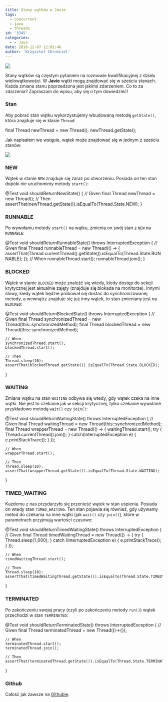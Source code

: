 ```yaml
---
title: Stany wątków w Javie
tags:
  - concurrent
  - java
  - threads
id: '3345'
categories:
  - - Java
date: 2018-12-07 12:01:46
author: 'Krzysztof Chruściel'
---
```


![](http://codecouple.pl/wp-content/uploads/2017/02/java-logo.png)

Stany wątków są częstym pytaniem na rozmowie kwalifikacyjnej z działu wielowątkowości. W **Javie** wątki mogą znajdować się w sześciu stanach. Każda zmiana stanu poprzedzona jest jakimś zdarzeniem. Co to za zdarzenia? Zapraszam do wpisu, aby się o tym dowiedzieć!
<!-- more -->
### Stan

Aby pobrać stan wątku wykorzystujemy wbudowaną metodę `getState()`, która znajduje się w klasie `Thread`:

final Thread newThread = new Thread();
newThread.getState();

Jak napisałem we wstępie, wątek może znajdować się w jednym z sześciu stanów:

![](http://codecouple.pl/wp-content/uploads/2018/11/Screen-Shot-2018-11-14-at-12.39.37-1024x281.png)

### NEW

Wątek w stanie `NEW` znajduje się zaraz po utworzeniu. Posiada on ten stan dopóki nie uruchomimy metody `start()`:

@Test
void shouldReturnNewState() {
    // Given
    final Thread newThread = new Thread();
    // Then
    assertThat(newThread.getState()).isEqualTo(Thread.State.NEW);
}

### RUNNABLE

Po wywołaniu metody `start()` na wątku, zmienia on swój stan z `NEW` na `RUNNABLE`:

@Test
void shouldReturnRunnableState() throws InterruptedException {
    // Given
    final Thread runnableThread = new Thread(() -> {
        assertThat(Thread.currentThread().getState()).isEqualTo(Thread.State.RUNNABLE);
    });
    // When
    runnableThread.start();
    runnableThread.join();
}

### BLOCKED

Wątek w stanie `BLOCKED` może znaleźć się wtedy, kiedy dostęp do sekcji krytycznej jest aktualnie zajęty (znajduje się blokada na monitorze). Innymi słowy, kiedy wątek będzie próbował się dostać do synchronizowanej metody, a wewnątrz znajduje się już inny wątek, to stan zmieniany jest na `BLOCKED`:

@Test
void shouldReturnBlockedState() throws InterruptedException {
    // Given
    final Thread synchronizedThread = new Thread(this::synchronizedMethod);
    final Thread blockedThread = new Thread(this::synchronizedMethod);

    // When
    synchronizedThread.start();
    blockedThread.start();

    // Then
    Thread.sleep(10);
    assertThat(blockedThread.getState()).isEqualTo(Thread.State.BLOCKED);
}

### WAITING

Zmiana wątku na stan `WAITING` odbywa się wtedy, gdy wątek czeka na inne wątki. Nie jest to czekanie jak w sekcji krytycznej, tylko czekanie wywołane przykładowo metodą `wait()` czy `join()`:

@Test
void shouldReturnWaitingState() throws InterruptedException {
    // Given
    final Thread waitingThread = new Thread(this::synchronizedMethod);
    final Thread wrapperThread = new Thread(() -> {
        waitingThread.start();
        try {
            Thread.currentThread().join();
        } catch(InterruptedException e) {
            e.printStackTrace();
        }
    });

    // When
    wrapperThread.start();

    // Then
    Thread.sleep(10);
    assertThat(wrapperThread.getState()).isEqualTo(Thread.State.WAITING);
}

### TIMED\_WAITING

Każdemu z nas przydarzyło się przenieść wątek w stan uśpienia. Posiada on wtedy stan `TIMED_WAITING`. Ten stan pojawia się również, gdy używamy metod do czekania na inne wątki (jak `wait()` czy `join()`), które w parametrach przyjmują wartości czasowe:

@Test
void shouldReturnTimedWaitingState() throws InterruptedException {
    // Given
    final Thread timedWaitingThread = new Thread(() -> {
        try {
            Thread.sleep(1\_000);
        } catch (InterruptedException e) {
            e.printStackTrace();
        }
    });

    // When
    timedWaitingThread.start();

    // Then
    Thread.sleep(10);
    assertThat(timedWaitingThread.getState()).isEqualTo(Thread.State.TIMED\_WAITING);
}

### TERMINATED

Po zakończeniu swojej pracy (czyli po zakończeniu metody `run()`) wątek przechodzi w stan `TERMINATED`:

@Test
void shouldReturnTerminatedState() throws InterruptedException {
    // Given
    final Thread terminatedThread = new Thread(()->{});

    // When
    terminatedThread.start();
    terminatedThread.join();

    // Then
    assertThat(terminatedThread.getState()).isEqualTo(Thread.State.TERMINATED);
}

### Github

Całość jak zawsze na [Githubie](https://github.com/kchrusciel/CodeCouple/tree/master/ThreadState).